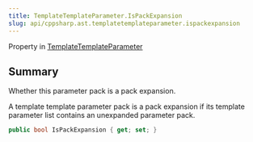 ```yaml
---
title: TemplateTemplateParameter.IsPackExpansion
slug: api/cppsharp.ast.templatetemplateparameter.ispackexpansion
---
```

Property in [TemplateTemplateParameter](/api/cppsharp/ast/templatetemplateparameter)

## Summary


Whether this parameter pack is a pack expansion.
<p>A template template parameter pack is a pack expansion if its template parameter list contains an unexpanded parameter pack.</p>

```csharp
public bool IsPackExpansion { get; set; }
```

